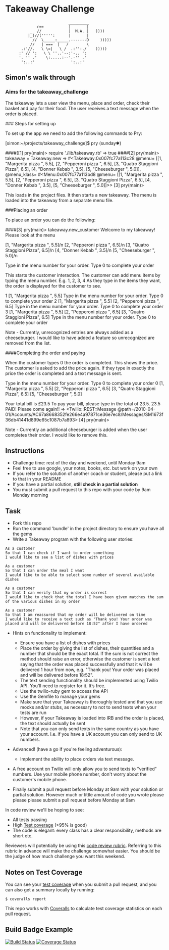 Takeaway Challenge
==================
```
                            _________
              r==           |       |
           _  //            |  M.A. |   ))))
          |_)//(''''':      |       |
            //  \_____:_____.-------D     )))))
           //   | ===  |   /        \
       .:'//.   \ \=|   \ /  .:'':./    )))))
      :' // ':   \ \ ''..'--:'-.. ':
      '. '' .'    \:.....:--'.-'' .'
       ':..:'                ':..:'

 ```

## Simon's walk through


### Aims for the takeaway_challenge

The takeaway lets a user view the menu, place and order, check their basket and pay for their food. The user receives a text message when the order is placed.

### Steps for setting up

To set up the app we need to add the following commands to Pry:

[simon:~/projects/takeaway_challenge]$ pry                                   (sunday✱)

####[[1] pry(main)> require './lib/takeaway.rb'
=> true
####[2] pry(main)> takeaway = Takeaway.new
=> #<Takeaway:0x007fc77a113c28
 @menu=
  [[1, "Margerita pizza       ", 5.5],
   [2, "Pepperoni pizza       ", 6.5],
   [3, "Quatro Staggioni Pizza", 6.5],
   [4, "Donner Kebab          ", 3.5],
   [5, "Cheeseburger          ", 5.0]],
 @menu_klass=
  #<Menu:0x007fc77a113bd8
   @menu=
    [[1, "Margerita pizza       ", 5.5],
     [2, "Pepperoni pizza       ", 6.5],
     [3, "Quatro Staggioni Pizza", 6.5],
     [4, "Donner Kebab          ", 3.5],
     [5, "Cheeseburger          ", 5.0]]>>
[3] pry(main)>

This loads in the project files.
It then starts a new takeaway.
The menu is loaded into the takeaway from a separate menu file.


###Placing an order

To place an order you can do the following:

####[3] pry(main)> takeaway.new_customer
Welcome to my takeaway! Please look at the menu

[1, "Margerita pizza       ", 5.5]/n
[2, "Pepperoni pizza       ", 6.5]/n
[3, "Quatro Staggioni Pizza", 6.5]/n
[4, "Donner Kebab          ", 3.5]/n
[5, "Cheeseburger          ", 5.0]/n

Type in the menu number for your order. Type 0 to complete your order


This starts the customer interaction.
The customer can add menu items by typing the menu number.
E.g. 1, 2, 3, 4
As they type in the items they want, the order is displayed for the customer to see.

1
[1, "Margerita pizza       ", 5.5]
Type in the menu number for your order. Type 0 to complete your order
2
[1, "Margerita pizza       ", 5.5]
[2, "Pepperoni pizza       ", 6.5]
Type in the menu number for your order. Type 0 to complete your order
3
[1, "Margerita pizza       ", 5.5]
[2, "Pepperoni pizza       ", 6.5]
[3, "Quatro Staggioni Pizza", 6.5]
Type in the menu number for your order. Type 0 to complete your order

Note - Currently, unrecognized entries are always added as a cheeseburger. I would like to have added a feature so unrecognized are removed from the list.


####Completing the order and paying

When the customer types 0 the order is completed.
This shows the price.
The customer is asked to add the price again.
If they type in exactly the price the order is completed and a text message is sent.


Type in the menu number for your order. Type 0 to complete your order
0
[1, "Margerita pizza       ", 5.5]
[2, "Pepperoni pizza       ", 6.5]
[3, "Quatro Staggioni Pizza", 6.5]
[5, "Cheeseburger          ", 5.0]

Your total bill is £23.5
To pay your bill, please type in the total of 23.5.
23.5
PAID! Please come again!!
=> <Twilio::REST::Message @path=/2010-04-01/Accounts/AC67a8668352fe266e4a97871ce36e7ec8/Messages/SM1673f36db41441d899e65c1087b7a893>
[4] pry(main)>

Note - Currently an additional cheeseburger is added when the user completes their order. I would like to remove this.

















Instructions
-------

* Challenge time: rest of the day and weekend, until Monday 9am
* Feel free to use google, your notes, books, etc. but work on your own
* If you refer to the solution of another coach or student, please put a link to that in your README
* If you have a partial solution, **still check in a partial solution**
* You must submit a pull request to this repo with your code by 9am Monday morning

Task
-----

* Fork this repo
* Run the command 'bundle' in the project directory to ensure you have all the gems
* Write a Takeaway program with the following user stories:

```
As a customer
So that I can check if I want to order something
I would like to see a list of dishes with prices

As a customer
So that I can order the meal I want
I would like to be able to select some number of several available dishes

As a customer
So that I can verify that my order is correct
I would like to check that the total I have been given matches the sum of the various dishes in my order

As a customer
So that I am reassured that my order will be delivered on time
I would like to receive a text such as "Thank you! Your order was placed and will be delivered before 18:52" after I have ordered
```

* Hints on functionality to implement:
  * Ensure you have a list of dishes with prices
  * Place the order by giving the list of dishes, their quantities and a number that should be the exact total. If the sum is not correct the method should raise an error, otherwise the customer is sent a text saying that the order was placed successfully and that it will be delivered 1 hour from now, e.g. "Thank you! Your order was placed and will be delivered before 18:52".
  * The text sending functionality should be implemented using Twilio API. You'll need to register for it. It’s free.
  * Use the twilio-ruby gem to access the API
  * Use the Gemfile to manage your gems
  * Make sure that your Takeaway is thoroughly tested and that you use mocks and/or stubs, as necessary to not to send texts when your tests are run
  * However, if your Takeaway is loaded into IRB and the order is placed, the text should actually be sent
  * Note that you can only send texts in the same country as you have your account. I.e. if you have a UK account you can only send to UK numbers.

* Advanced! (have a go if you're feeling adventurous):
  * Implement the ability to place orders via text message.

* A free account on Twilio will only allow you to send texts to "verified" numbers. Use your mobile phone number, don't worry about the customer's mobile phone.
* Finally submit a pull request before Monday at 9am with your solution or partial solution.  However much or little amount of code you wrote please please please submit a pull request before Monday at 9am


In code review we'll be hoping to see:

* All tests passing
* High [Test coverage](https://github.com/makersacademy/course/blob/master/pills/test_coverage.md) (>95% is good)
* The code is elegant: every class has a clear responsibility, methods are short etc.

Reviewers will potentially be using this [code review rubric](docs/review.md).  Referring to this rubric in advance will make the challenge somewhat easier.  You should be the judge of how much challenge you want this weekend.

Notes on Test Coverage
------------------

You can see your [test coverage](https://github.com/makersacademy/course/blob/master/pills/test_coverage.md) when you submit a pull request, and you can also get a summary locally by running:

```
$ coveralls report
```

This repo works with [Coveralls](https://coveralls.io/) to calculate test coverage statistics on each pull request.

Build Badge Example
------------------

[![Build Status](https://travis-ci.org/makersacademy/takeaway-challenge.svg?branch=master)](https://travis-ci.org/makersacademy/takeaway-challenge)
[![Coverage Status](https://coveralls.io/repos/makersacademy/takeaway-challenge/badge.png)](https://coveralls.io/r/makersacademy/takeaway-challenge)
